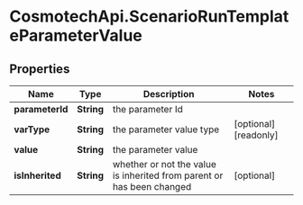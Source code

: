 # CosmotechApi.ScenarioRunTemplateParameterValue

## Properties

Name | Type | Description | Notes
------------ | ------------- | ------------- | -------------
**parameterId** | **String** | the parameter Id | 
**varType** | **String** | the parameter value type | [optional] [readonly] 
**value** | **String** | the parameter value | 
**isInherited** | **String** | whether or not the value is inherited from parent or has been changed | [optional] 


